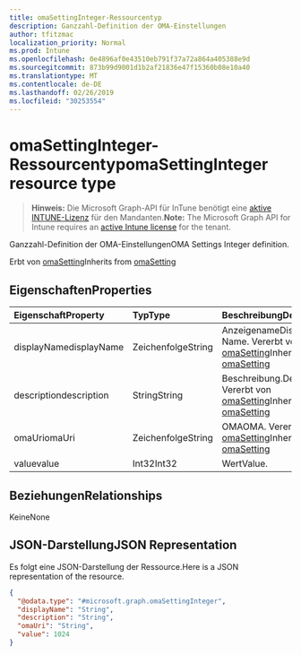 ```yaml
---
title: omaSettingInteger-Ressourcentyp
description: Ganzzahl-Definition der OMA-Einstellungen
author: tfitzmac
localization_priority: Normal
ms.prod: Intune
ms.openlocfilehash: 0e4896af0e43510eb791f37a72a864a405388e9d
ms.sourcegitcommit: 873b99d9001d1b2af21836e47f15360b08e10a40
ms.translationtype: MT
ms.contentlocale: de-DE
ms.lasthandoff: 02/26/2019
ms.locfileid: "30253554"
---
```

# <a name="omasettinginteger-resource-type"></a><span data-ttu-id="47a8d-103">omaSettingInteger-Ressourcentyp</span><span class="sxs-lookup"><span data-stu-id="47a8d-103">omaSettingInteger resource type</span></span>

> <span data-ttu-id="47a8d-104">**Hinweis:** Die Microsoft Graph-API für InTune benötigt eine [aktive INTUNE-Lizenz](https://go.microsoft.com/fwlink/?linkid=839381) für den Mandanten.</span><span class="sxs-lookup"><span data-stu-id="47a8d-104">**Note:** The Microsoft Graph API for Intune requires an [active Intune license](https://go.microsoft.com/fwlink/?linkid=839381) for the tenant.</span></span>

<span data-ttu-id="47a8d-105">Ganzzahl-Definition der OMA-Einstellungen</span><span class="sxs-lookup"><span data-stu-id="47a8d-105">OMA Settings Integer definition.</span></span>


<span data-ttu-id="47a8d-106">Erbt von [omaSetting](../resources/intune-deviceconfig-omasetting.md)</span><span class="sxs-lookup"><span data-stu-id="47a8d-106">Inherits from [omaSetting](../resources/intune-deviceconfig-omasetting.md)</span></span>

## <a name="properties"></a><span data-ttu-id="47a8d-107">Eigenschaften</span><span class="sxs-lookup"><span data-stu-id="47a8d-107">Properties</span></span>
|<span data-ttu-id="47a8d-108">Eigenschaft</span><span class="sxs-lookup"><span data-stu-id="47a8d-108">Property</span></span>|<span data-ttu-id="47a8d-109">Typ</span><span class="sxs-lookup"><span data-stu-id="47a8d-109">Type</span></span>|<span data-ttu-id="47a8d-110">Beschreibung</span><span class="sxs-lookup"><span data-stu-id="47a8d-110">Description</span></span>|
|:---|:---|:---|
|<span data-ttu-id="47a8d-111">displayName</span><span class="sxs-lookup"><span data-stu-id="47a8d-111">displayName</span></span>|<span data-ttu-id="47a8d-112">Zeichenfolge</span><span class="sxs-lookup"><span data-stu-id="47a8d-112">String</span></span>|<span data-ttu-id="47a8d-113">Anzeigename</span><span class="sxs-lookup"><span data-stu-id="47a8d-113">Display Name.</span></span> <span data-ttu-id="47a8d-114">Vererbt von [omaSetting](../resources/intune-deviceconfig-omasetting.md)</span><span class="sxs-lookup"><span data-stu-id="47a8d-114">Inherited from [omaSetting](../resources/intune-deviceconfig-omasetting.md)</span></span>|
|<span data-ttu-id="47a8d-115">description</span><span class="sxs-lookup"><span data-stu-id="47a8d-115">description</span></span>|<span data-ttu-id="47a8d-116">String</span><span class="sxs-lookup"><span data-stu-id="47a8d-116">String</span></span>|<span data-ttu-id="47a8d-117">Beschreibung.</span><span class="sxs-lookup"><span data-stu-id="47a8d-117">Description.</span></span> <span data-ttu-id="47a8d-118">Vererbt von [omaSetting](../resources/intune-deviceconfig-omasetting.md)</span><span class="sxs-lookup"><span data-stu-id="47a8d-118">Inherited from [omaSetting](../resources/intune-deviceconfig-omasetting.md)</span></span>|
|<span data-ttu-id="47a8d-119">omaUri</span><span class="sxs-lookup"><span data-stu-id="47a8d-119">omaUri</span></span>|<span data-ttu-id="47a8d-120">Zeichenfolge</span><span class="sxs-lookup"><span data-stu-id="47a8d-120">String</span></span>|<span data-ttu-id="47a8d-121">OMA</span><span class="sxs-lookup"><span data-stu-id="47a8d-121">OMA.</span></span> <span data-ttu-id="47a8d-122">Vererbt von [omaSetting](../resources/intune-deviceconfig-omasetting.md)</span><span class="sxs-lookup"><span data-stu-id="47a8d-122">Inherited from [omaSetting](../resources/intune-deviceconfig-omasetting.md)</span></span>|
|<span data-ttu-id="47a8d-123">value</span><span class="sxs-lookup"><span data-stu-id="47a8d-123">value</span></span>|<span data-ttu-id="47a8d-124">Int32</span><span class="sxs-lookup"><span data-stu-id="47a8d-124">Int32</span></span>|<span data-ttu-id="47a8d-125">Wert</span><span class="sxs-lookup"><span data-stu-id="47a8d-125">Value.</span></span>|

## <a name="relationships"></a><span data-ttu-id="47a8d-126">Beziehungen</span><span class="sxs-lookup"><span data-stu-id="47a8d-126">Relationships</span></span>
<span data-ttu-id="47a8d-127">Keine</span><span class="sxs-lookup"><span data-stu-id="47a8d-127">None</span></span>

## <a name="json-representation"></a><span data-ttu-id="47a8d-128">JSON-Darstellung</span><span class="sxs-lookup"><span data-stu-id="47a8d-128">JSON Representation</span></span>
<span data-ttu-id="47a8d-129">Es folgt eine JSON-Darstellung der Ressource.</span><span class="sxs-lookup"><span data-stu-id="47a8d-129">Here is a JSON representation of the resource.</span></span>
<!-- {
  "blockType": "resource",
  "@odata.type": "microsoft.graph.omaSettingInteger"
}
-->
``` json
{
  "@odata.type": "#microsoft.graph.omaSettingInteger",
  "displayName": "String",
  "description": "String",
  "omaUri": "String",
  "value": 1024
}
```



